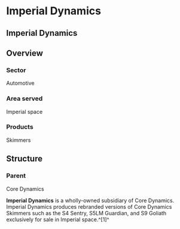 # Imperial Dynamics
## Imperial Dynamics

		

## Overview

### Sector

Automotive

### Area served

Imperial space

### Products

Skimmers

## Structure

### Parent

Core Dynamics

**Imperial Dynamics** is a wholly-owned subsidiary of Core Dynamics. Imperial Dynamics produces rebranded versions of Core Dynamics Skimmers such as the S4 Sentry, S5LM Guardian, and S9 Goliath exclusively for sale in Imperial space.^[1]^